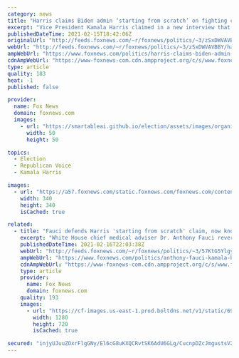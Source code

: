 ```yaml
---
category: news
title: "Harris claims Biden admin ‘starting from scratch’ on fighting coronavirus despite Fauci saying otherwise"
excerpt: "Vice President Kamala Harris claimed in a new interview that the Biden administration is \"starting from scratch\" on a national vaccination strategy amid the coronavirus pandemic, despite Dr. Anthony Fauci saying otherwise last month."
publishedDateTime: 2021-02-15T18:42:06Z
originalUrl: "http://feeds.foxnews.com/~r/foxnews/politics/~3/zSxDWVAVBBY/harris-claims-biden-admin-starting-fighting-covid-fauci"
webUrl: "http://feeds.foxnews.com/~r/foxnews/politics/~3/zSxDWVAVBBY/harris-claims-biden-admin-starting-fighting-covid-fauci"
ampWebUrl: "https://www.foxnews.com/politics/harris-claims-biden-admin-starting-fighting-covid-fauci.amp"
cdnAmpWebUrl: "https://www-foxnews-com.cdn.ampproject.org/c/s/www.foxnews.com/politics/harris-claims-biden-admin-starting-fighting-covid-fauci.amp"
type: article
quality: 183
heat: -1
published: false

provider:
  name: Fox News
  domain: foxnews.com
  images:
    - url: "https://smartableai.github.io/election/assets/images/organizations/foxnews.com-50x50.jpg"
      width: 50
      height: 50

topics:
  - Election
  - Republican Voice
  - Kamala Harris

images:
  - url: "https://a57.foxnews.com/static.foxnews.com/foxnews.com/content/uploads/2020/10/340/340/brooke-singman-headshot.jpg?ve=1&tl=1"
    width: 340
    height: 340
    isCached: true

related:
  - title: "Fauci defends Harris 'starting from scratch' claim, now knocks Trump vaccine rollout"
    excerpt: "White House chief medical adviser Dr. Anthony Fauci reversed his previous rejection Tuesday of claims that the Biden administration was \"starting from scratch\" with the rollout of the coronavirus vaccine."
    publishedDateTime: 2021-02-16T22:03:38Z
    webUrl: "http://feeds.foxnews.com/~r/foxnews/politics/~3/57KtG5YlgyA/anthony-fauci-kamala-harris-starting-from-scratch-covid-vaccine-rollout"
    ampWebUrl: "https://www.foxnews.com/politics/anthony-fauci-kamala-harris-starting-from-scratch-covid-vaccine-rollout.amp"
    cdnAmpWebUrl: "https://www-foxnews-com.cdn.ampproject.org/c/s/www.foxnews.com/politics/anthony-fauci-kamala-harris-starting-from-scratch-covid-vaccine-rollout.amp"
    type: article
    provider:
      name: Fox News
      domain: foxnews.com
    quality: 193
    images:
      - url: "https://cf-images.us-east-1.prod.boltdns.net/v1/static/694940094001/ad71656b-2875-49eb-84fa-d680c5cbc2f2/3169cfb5-6a85-407b-9d32-61d055c27ff9/1280x720/match/image.jpg"
        width: 1280
        height: 720
        isCached: true

secured: "injyUJuuZOxrFlgGNy/El6cG8uKXQCRvtSK6AdU6GLg/CucnpDZcJmgustsVZRfKC5CWypR6Uafn6KzvIdZAS2U4hOEEtfA0O3tkqqkLDOW4BUNuP79rMkYsRBGCJ8zEXfnE07lXv49bSagptwxSb5BMkeBAHzJATr1XAbSsmxGdzm753qPZ7bQKybaqrpgtrPOVut739xhRw8n9itONjsxMN9riHEI7n48lu3IXYtydGFHNs9CvUBWV+nv+NchUo9L69Cq/S6n1M9CnWX5SNSE6CCUvc4Fiyn6bhl8is/zsEjp4xPSod7r95kFpJY2JPrTxVrH/90WzMr/YgK7ebxya9OmmqxnNxYMvQQEpP0o=;mpGbLJkFOIZGcJ7VuF2D3g=="
---
```


